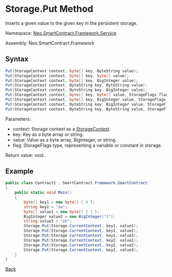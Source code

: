 # Storage.Put Method

Inserts a given value to the given key in the persistent storage.

Namespace: [Neo.SmartContract.Framework.Service](../../Neo.SmartContract.Framework.Service.md)

Assembly: Neo.SmartContract.Framework

## Syntax

```c#
Put(StorageContext context, byte[] key, ByteString value);
Put(StorageContext context, byte[] key, byte[] value);
Put(StorageContext context, byte[] key, BigInteger value);
Put(StorageContext context, ByteString key, ByteString value);
Put(StorageContext context, ByteString key, BigInteger value);
Put(StorageContext context, byte[] key, byte[] value, StorageFlags flags);
Put(StorageContext context, byte[] key, BigInteger value, StorageFlags flags);
Put(StorageContext context, ByteString key, BigInteger value, StorageFlags flags);
Put(StorageContext context, ByteString key, ByteString value, StorageFlags flags);
```

Parameters:

- context: Storage context as a [StorageContext](../StorageContext.md).
- key: Key as a byte array or string.
- value: Value as a byte array, Biginteger, or string.
- flag: StorageFlags type, representing a variable or constant in storage.


Return value: void.

## Example

```c#
public class Contract1 : SmartContract.Framework.SmartContract
{
    public static void Main()
    {
        byte[] key1 = new byte[] { 0 };
        string key2 = "aa";
        byte[] value1 = new byte[] { 1 };
        BigInteger value2 = new BigInteger("1");
        string value3 = "bb";
        Storage.Put(Storage.CurrentContext, key1, value1);
        Storage.Put(Storage.CurrentContext, key1, value2);
        Storage.Put(Storage.CurrentContext, key1, value3);
        Storage.Put(Storage.CurrentContext, key2, value1);
        Storage.Put(Storage.CurrentContext, key2, value2);
        Storage.Put(Storage.CurrentContext, key2, value3);
    }
}
```

[Back](../Storage.md)
